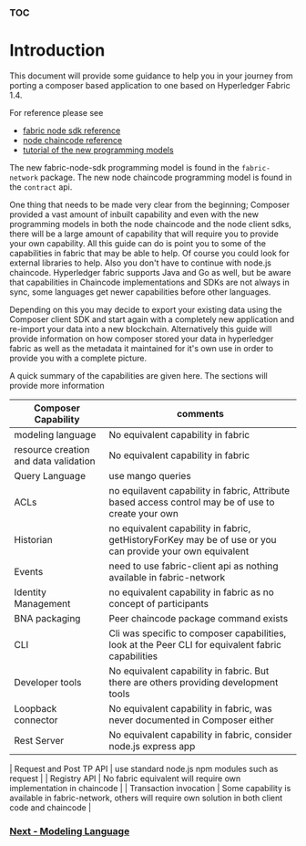 ### [TOC](./TOC.md)

# Introduction
This document will provide some guidance to help you in your journey from porting a composer based application to one based on Hyperledger Fabric 1.4.

For reference please see
- [fabric node sdk reference](https://fabric-sdk-node.github.io/release-1.4/index.html)
- [node chaincode reference](https://fabric-shim.github.io/release-1.4/index.html)
- [tutorial of the new programming models](https://hyperledger-fabric.readthedocs.io/en/release-1.4/tutorial/commercial_paper.html)

The new fabric-node-sdk programming model is found in the `fabric-network` package. The new node chaincode programming model is found in the `contract` api.

One thing that needs to be made very clear from the beginning; Composer provided a vast amount of inbuilt capability and even with the new programming models in both the node chaincode and the node client sdks, there will be a large amount of capability that will require you to provide your own capability. All this guide can do is point you to some of the capabilities in fabric that may be able to help. Of course you could look for external libraries to help. Also you don't have to continue with node.js chaincode. Hyperledger fabric supports Java and Go as well, but be aware that capabilities in Chaincode implementations and SDKs are not always in sync, some languages get newer capabilities before other languages.

Depending on this you may decide to export your existing data using the Composer client SDK and start again with a completely new application and re-import your data into a new blockchain. Alternatively this guide will provide information on how composer stored your data in hyperledger fabric as well as the metadata it maintained for it's own use in order to provide you with a complete picture.

A quick summary of the capabilities are given here. The sections will provide more information

| Composer Capability | comments |
| ------------------- | -------- |
| modeling language | No equivalent capability in fabric |
| resource creation and data validation | No equivalent capability in fabric |
| Query Language | use mango queries |
| ACLs | no equilavent capability in fabric, Attribute based access control may be of use to create your own |
| Historian | no equivalent capability in fabric, getHistoryForKey may be of use or you can provide your own equivalent |
| Events | need to use fabric-client api as nothing available in fabric-network |
| Identity Management | no equivalent capability in fabric as no concept of participants |
| BNA packaging | Peer chaincode package command exists |
| CLI | Cli was specific to composer capabilities, look at the Peer CLI for equivalent fabric capabilities |
| Developer tools | No equivalent capability in fabric. But there are others providing development tools |
| Loopback connector | No equivalent capability in fabric, was never documented in Composer either |
| Rest Server | No equivalent capability in fabric, consider node.js express app |

| Request and Post TP API | use standard node.js npm modules such as request |
| Registry API | No fabric equivalent will require own implementation in chaincode |
| Transaction invocation | Some capability is available in fabric-network, others will require own solution in both client code and chaincode |

### [Next - Modeling Language](./modeling.md)
